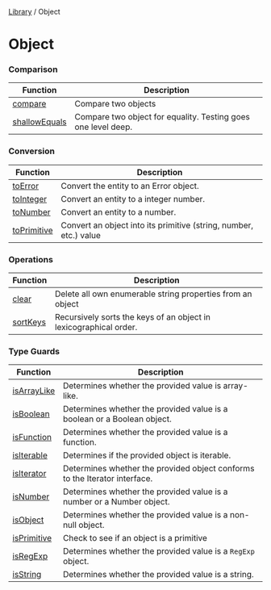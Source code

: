 <!-- markdownlint-disable -->
<!-- cspell: disable -->
[Library](../index.md) / Object

# Object

### Comparison

| Function | Description |
| ------ | ------ |
| [compare](compare.md) | Compare two objects |
| [shallowEquals](shallowEquals.md) | Compare two object for equality. Testing goes one level deep. |

### Conversion

| Function | Description |
| ------ | ------ |
| [toError](toError.md) | Convert the entity to an Error object. |
| [toInteger](toInteger.md) | Convert an entity to a integer number. |
| [toNumber](toNumber.md) | Convert an entity to a number. |
| [toPrimitive](toPrimitive.md) | Convert an object into its primitive (string, number, etc.) value |

### Operations

| Function | Description |
| ------ | ------ |
| [clear](clear.md) | Delete all own enumerable string properties from an object |
| [sortKeys](sortKeys.md) | Recursively sorts the keys of an object in lexicographical order. |

### Type Guards

| Function | Description |
| ------ | ------ |
| [isArrayLike](isArrayLike.md) | Determines whether the provided value is array-like. |
| [isBoolean](isBoolean.md) | Determines whether the provided value is a boolean or a Boolean object. |
| [isFunction](isFunction.md) | Determines whether the provided value is a function. |
| [isIterable](isIterable.md) | Determines if the provided object is iterable. |
| [isIterator](isIterator.md) | Determines whether the provided object conforms to the Iterator interface. |
| [isNumber](isNumber.md) | Determines whether the provided value is a number or a Number object. |
| [isObject](isObject.md) | Determines whether the provided value is a non-null object. |
| [isPrimitive](isPrimitive.md) | Check to see if an object is a primitive |
| [isRegExp](isRegExp.md) | Determines whether the provided value is a `RegExp` object. |
| [isString](isString.md) | Determines whether the provided value is a string. |
